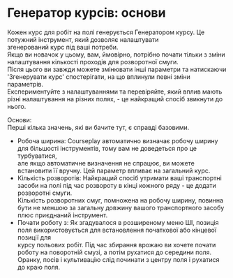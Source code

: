 # Генератор курсів: основи
  
Кожен курс для робіт на полі генерується Генератором курсу. Це потужний інструмент, який дозволяє налаштувати   
згенерований курс під ваші потреби.  
Якщо ви новачок у цьому, вам, ймовірно, потрібно почати тільки з зміни налаштування кількості проходів для розворотної смуги.  
Після цього ви завжди можете змінювати інші параметри та натискаючи 'Згенерувати курс' спостерігати, на що вплинули певні зміни параметрів.  
Експериментуйте з налаштуваннями та перевіряйте, який вплив мають різні налаштування на різних полях, - це найкращий спосіб звикнути до нього.  

  
Основи:  
Перші кілька значень, які ви бачите тут, є справді базовими.  
- Робоча ширина: Courseplay автоматично визначає робочу ширину для більшості інструментів, тому вам не доведеться про це турбуватися,  
але якщо автоматичне визначення не спрацює, ви можете встановити її вручну. Цей параметр впливає на загальний курс.  
- Кількість розворотів: Найкращий спосіб утримати ваші транспортні засоби на полі під час розвороту в кінці кожного ряду - це додати розворотні смуги.  
Кількість розворотних смуг, помножена на робочу ширину, повинна бути не меншою за загальну довжину вашого транспортного засобу плюс приєднаний інструмент.  
-  Почати роботу з: Як згадувалося в розширеному меню ШІ, позиція поля використовується для встановлення початкової або кінцевої позиції для  
курсу польових робіт. Під час збирання врожаю ви хочете почати роботу на поворотній смузі, а потім рухатися до середини поля.  
Оранку, посів і культивацію слід починати з центру поля і рухатися до краю поля.  
